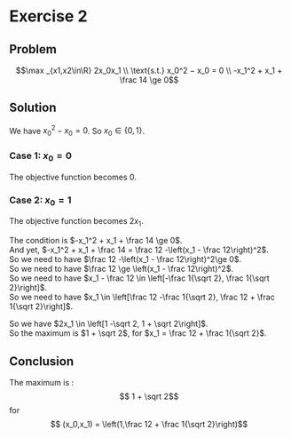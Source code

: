 # Exercise 2

## Problem

$$\max _{x1,x2\in\R} 2x_0x_1 \\
\text{s.t.} x_0^2 − x_0 = 0 \\
-x_1^2 + x_1 + \frac 14 \ge 0$$

## Solution

We have $x_0^2 − x_0 = 0$. 
So $x_0 \in \{0, 1\}$.

### Case 1: $x_0 = 0$

The objective function becomes $0$.

### Case 2: $x_0 = 1$

The objective function becomes $2x_1$.

The condition is $-x_1^2 + x_1 + \frac 14 \ge 0$.  
And yet, $-x_1^2 + x_1 + \frac 14 = \frac 12 -\left(x_1 - \frac 12\right)^2$.  
So we need to have $\frac 12 -\left(x_1 - \frac 12\right)^2\ge 0$.  
So we need to have $\frac 12 \ge \left(x_1 - \frac 12\right)^2$.  
So we need to have $x_1 - \frac 12 \in \left[-\frac 1{\sqrt 2}, \frac 1{\sqrt 2}\right]$.  
So we need to have $x_1 \in \left[\frac 12 -\frac 1{\sqrt 2}, \frac 12 + \frac 1{\sqrt 2}\right]$.

So we have $2x_1 \in \left[1 -\sqrt 2, 1 + \sqrt 2\right]$.  
So the maximum is $1 + \sqrt 2$, for $x_1 = \frac 12 + \frac 1{\sqrt 2}$.

## Conclusion

The maximum is :
$$ 1 + \sqrt 2$$
for 
$$ (x_0,x_1) = \left(1,\frac 12 + \frac 1{\sqrt 2}\right)$$